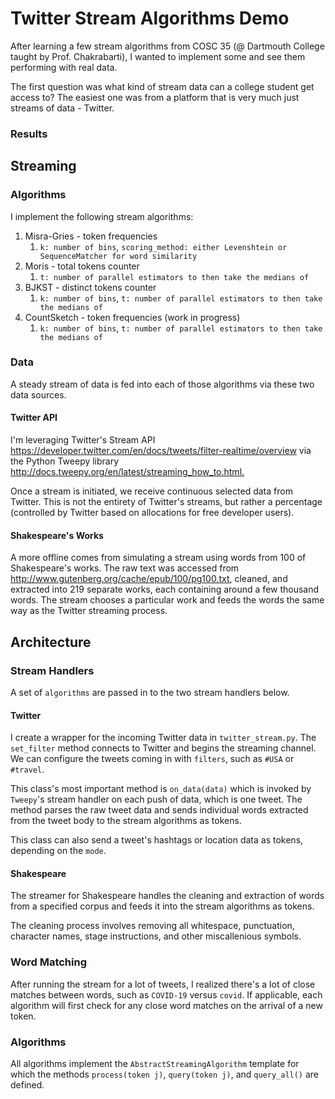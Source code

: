 # Twitter Stream Algorithms Demo

After learning a few stream algorithms from COSC 35 (@ Dartmouth College taught by Prof. Chakrabarti), I wanted to implement some and see them performing with real data.

The first question was what kind of stream data can a college student get access to? The easiest one was from a platform that is very much just streams of data - Twitter.

### Results

## Streaming

### Algorithms

I implement the following stream algorithms:

1. Misra-Gries - token frequencies
   1. `k: number of bins`, `scoring_method: either Levenshtein or SequenceMatcher for word similarity`
2. Moris - total tokens counter
   1. `t: number of parallel estimators to then take the medians of`
3. BJKST - distinct tokens counter
   1. `k: number of bins`, `t: number of parallel estimators to then take the medians of`
4. CountSketch - token frequencies (work in progress)
   1. `k: number of bins`, `t: number of parallel estimators to then take the medians of`

### Data

A steady stream of data is fed into each of those algorithms via these two data sources.

#### Twitter API

I'm leveraging Twitter's Stream API <https://developer.twitter.com/en/docs/tweets/filter-realtime/overview> via the Python Tweepy library <http://docs.tweepy.org/en/latest/streaming_how_to.html.>

Once a stream is initiated, we receive continuous selected data from Twitter. This is not the entirety of Twitter's streams, but rather a percentage (controlled by Twitter based on allocations for free developer users).

#### Shakespeare's Works

A more offline comes from simulating a stream using words from 100 of Shakespeare's works. The raw text was accessed from <http://www.gutenberg.org/cache/epub/100/pg100.txt>, cleaned, and extracted into 219 separate works, each containing around a few thousand words. The stream chooses a particular work and feeds the words the same way as the Twitter streaming process.

## Architecture

### Stream Handlers

A set of `algorithms` are passed in to the two stream handlers below.

#### Twitter

I create a wrapper for the incoming Twitter data in `twitter_stream.py`. The `set_filter` method connects to Twitter and begins the streaming channel. We can configure the tweets coming in with `filters`, such as `#USA` or `#travel`.

This class's most important method is `on_data(data)` which is invoked by `Tweepy`'s stream handler on each push of data, which is one tweet. The method parses the raw tweet data and sends individual words extracted from the tweet body to the stream algorithms as tokens.

This class can also send a tweet's hashtags or location data as tokens, depending on the `mode`.

#### Shakespeare

The streamer for Shakespeare handles the cleaning and extraction of words from a specified corpus and feeds it into the stream algorithms as tokens.

The cleaning process involves removing all whitespace, punctuation, character names, stage instructions, and other miscallenious symbols.

### Word Matching

After running the stream for a lot of tweets, I realized there's a lot of close matches between words, such as `COVID-19` versus `covid`. If applicable, each algorithm will first check for any close word matches on the arrival of a new token.

### Algorithms

All algorithms implement the `AbstractStreamingAlgorithm` template for which the methods `process(token j)`, `query(token j)`, and `query_all()` are defined.